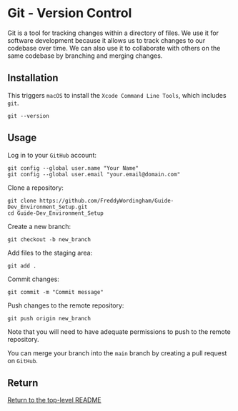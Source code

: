 # Git - Version Control

Git is a tool for tracking changes within a directory of files.
We use it for software development because it allows us to track changes to our codebase over time.
We can also use it to collaborate with others on the same codebase by branching and merging changes.

## Installation

This triggers `macOS` to install the `Xcode Command Line Tools`, which includes `git`.

```shell
git --version
```

## Usage

Log in to your `GitHub` account:

```shell
git config --global user.name "Your Name"
git config --global user.email "your.email@domain.com"
```

Clone a repository:

```shell
git clone https://github.com/FreddyWordingham/Guide-Dev_Environment_Setup.git
cd Guide-Dev_Environment_Setup
```

Create a new branch:

```shell
git checkout -b new_branch
```

Add files to the staging area:

```shell
git add .
```

Commit changes:

```shell
git commit -m "Commit message"
```

Push changes to the remote repository:

```shell
git push origin new_branch
```

Note that you will need to have adequate permissions to push to the remote repository.

You can merge your branch into the `main` branch by creating a pull request on `GitHub`.

## Return

[Return to the top-level README](./../../README.md)
